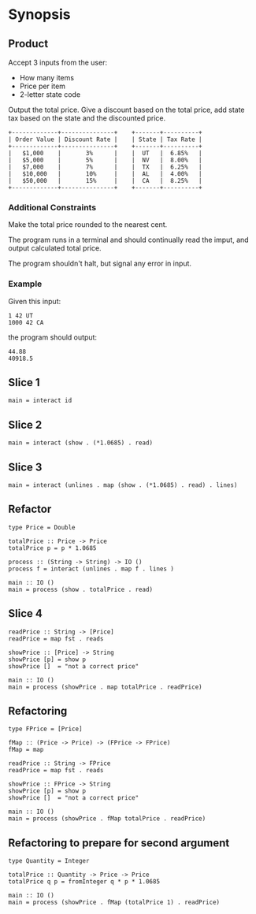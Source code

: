 # Synopsis

## Product
Accept 3 inputs from the user:

- How many items
- Price per item
- 2-letter state code

Output the total price. Give a discount based on the total price, add state tax based on the state and the discounted price.

    +-------------+---------------+    +-------+----------+
    | Order Value | Discount Rate |    | State | Tax Rate |
    +-------------+---------------+    +-------+----------+
    |   $1,000    |       3%      |    |  UT   |  6.85%   |
    |   $5,000    |       5%      |    |  NV   |  8.00%   |
    |   $7,000    |       7%      |    |  TX   |  6.25%   |
    |   $10,000   |       10%     |    |  AL   |  4.00%   |
    |   $50,000   |       15%     |    |  CA   |  8.25%   |
    +-------------+---------------+    +-------+----------+

### Additional Constraints

Make the total price rounded to the nearest cent.

The program runs in a terminal and should continually read the imput, and output calculated total price.

The program shouldn't halt, but signal any error in input.

### Example

Given this input:

    1 42 UT
    1000 42 CA

the program should output:

    44.88
    40918.5

## Slice 1

    main = interact id

## Slice 2

    main = interact (show . (*1.0685) . read)

## Slice 3

    main = interact (unlines . map (show . (*1.0685) . read) . lines)

## Refactor

    type Price = Double

    totalPrice :: Price -> Price
    totalPrice p = p * 1.0685

    process :: (String -> String) -> IO ()
    process f = interact (unlines . map f . lines )

    main :: IO ()
    main = process (show . totalPrice . read)

## Slice 4

    readPrice :: String -> [Price]
    readPrice = map fst . reads

    showPrice :: [Price] -> String
    showPrice [p] = show p
    showPrice []  = "not a correct price"

    main :: IO ()
    main = process (showPrice . map totalPrice . readPrice)

## Refactoring

    type FPrice = [Price]

    fMap :: (Price -> Price) -> (FPrice -> FPrice)
    fMap = map

    readPrice :: String -> FPrice
    readPrice = map fst . reads

    showPrice :: FPrice -> String
    showPrice [p] = show p
    showPrice []  = "not a correct price"

    main :: IO ()
    main = process (showPrice . fMap totalPrice . readPrice)

## Refactoring to prepare for second argument

    type Quantity = Integer

    totalPrice :: Quantity -> Price -> Price
    totalPrice q p = fromInteger q * p * 1.0685

    main :: IO ()
    main = process (showPrice . fMap (totalPrice 1) . readPrice)





